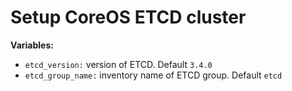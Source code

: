 # Setup CoreOS ETCD cluster

**Variables:**

  - `etcd_version:` version of ETCD. Default `3.4.0`
  - `etcd_group_name:` inventory name of ETCD group. Default `etcd`
